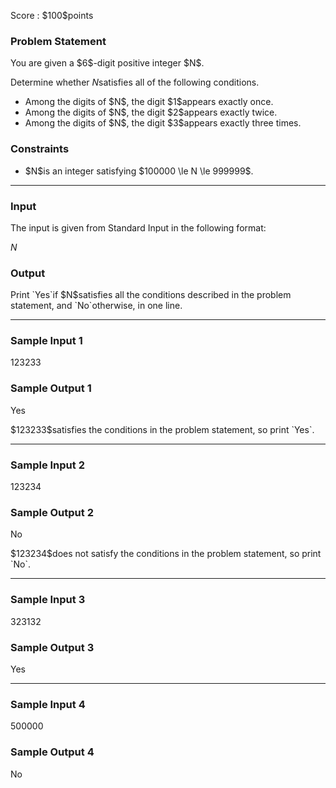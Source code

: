 
<div>

<span>

<span>

<p>
Score : $100$points
</p>

<div>

<section>

### **Problem Statement**

<p>
You are given a $6$-digit positive integer $N$.

Determine whether $N$satisfies all of the following conditions.
</p>

<ul>

<li>
Among the digits of $N$, the digit $1$appears exactly once.
</li>

<li>
Among the digits of $N$, the digit $2$appears exactly twice.
</li>

<li>
Among the digits of $N$, the digit $3$appears exactly three times.
</li>

</ul>

</section>

</div>

<div>

<section>

### **Constraints**

<ul>

<li>
$N$is an integer satisfying $100000 \le N \le 999999$.
</li>

</ul>

</section>

</div>

---

<div>

<div>

<section>

### **Input**

<p>
The input is given from Standard Input in the following format:
</p>

<div>

$N$
</div>

</section>

</div>

<div>

<section>

### **Output**

<p>
Print `Yes`if $N$satisfies all the conditions described in the problem statement, and `No`otherwise, in one line.
</p>

</section>

</div>

</div>

---

<div>

<section>

### **Sample Input 1**

<div>

123233

</div>

</section>

</div>

<div>

<section>

### **Sample Output 1**

<div>

Yes

</div>

<p>
$123233$satisfies the conditions in the problem statement, so print `Yes`.
</p>

</section>

</div>

---

<div>

<section>

### **Sample Input 2**

<div>

123234

</div>

</section>

</div>

<div>

<section>

### **Sample Output 2**

<div>

No

</div>

<p>
$123234$does not satisfy the conditions in the problem statement, so print `No`.
</p>

</section>

</div>

---

<div>

<section>

### **Sample Input 3**

<div>

323132

</div>

</section>

</div>

<div>

<section>

### **Sample Output 3**

<div>

Yes

</div>

</section>

</div>

---

<div>

<section>

### **Sample Input 4**

<div>

500000

</div>

</section>

</div>

<div>

<section>

### **Sample Output 4**

<div>

No

</div>

</section>

</div>

</span>

</span>

</div>
